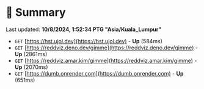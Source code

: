 # 📖 Summary
Last updated: **10/8/2024, 1:52:34 PTG "Asia/Kuala_Lumpur"**

- `GET` [https://hst.ujol.dev](https://hst.ujol.dev) - **Up** (584ms)
- `GET` [https://reddviz.deno.dev/gimme](https://reddviz.deno.dev/gimme) - **Up** (2861ms)
- `GET` [https://reddviz.amar.kim/gimme](https://reddviz.amar.kim/gimme) - **Up** (2070ms)
- `GET` [https://dumb.onrender.com](https://dumb.onrender.com) - **Up** (651ms)
